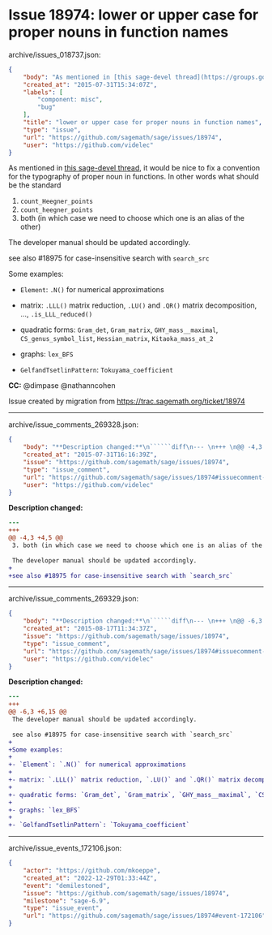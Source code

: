 # Issue 18974: lower or upper case for proper nouns in function names

archive/issues_018737.json:
```json
{
    "body": "As mentioned in [this sage-devel thread](https://groups.google.com/forum/#!topic/sage-devel/_COZBKnRcVo), it would be nice to fix a convention for the typography of proper noun in functions. In other words what should be the standard\n1. `count_Heegner_points`\n2. `count_heegner_points`\n3. both (in which case we need to choose which one is an alias of the other)\n\nThe developer manual should be updated accordingly.\n\nsee also #18975 for case-insensitive search with `search_src`\n\nSome examples:\n\n- `Element`: `.N()` for numerical approximations\n\n- matrix: `.LLL()` matrix reduction, `.LU()` and `.QR()` matrix decomposition, ..., `.is_LLL_reduced()`\n\n- quadratic forms: `Gram_det`, `Gram_matrix`, `GHY_mass__maximal`, `CS_genus_symbol_list`, `Hessian_matrix`, `Kitaoka_mass_at_2`\n\n- graphs: `lex_BFS`\n\n- `GelfandTsetlinPattern`: `Tokuyama_coefficient`\n\n**CC:**  @dimpase @nathanncohen\n\nIssue created by migration from https://trac.sagemath.org/ticket/18974\n\n",
    "created_at": "2015-07-31T15:34:07Z",
    "labels": [
        "component: misc",
        "bug"
    ],
    "title": "lower or upper case for proper nouns in function names",
    "type": "issue",
    "url": "https://github.com/sagemath/sage/issues/18974",
    "user": "https://github.com/videlec"
}
```
As mentioned in [this sage-devel thread](https://groups.google.com/forum/#!topic/sage-devel/_COZBKnRcVo), it would be nice to fix a convention for the typography of proper noun in functions. In other words what should be the standard
1. `count_Heegner_points`
2. `count_heegner_points`
3. both (in which case we need to choose which one is an alias of the other)

The developer manual should be updated accordingly.

see also #18975 for case-insensitive search with `search_src`

Some examples:

- `Element`: `.N()` for numerical approximations

- matrix: `.LLL()` matrix reduction, `.LU()` and `.QR()` matrix decomposition, ..., `.is_LLL_reduced()`

- quadratic forms: `Gram_det`, `Gram_matrix`, `GHY_mass__maximal`, `CS_genus_symbol_list`, `Hessian_matrix`, `Kitaoka_mass_at_2`

- graphs: `lex_BFS`

- `GelfandTsetlinPattern`: `Tokuyama_coefficient`

**CC:**  @dimpase @nathanncohen

Issue created by migration from https://trac.sagemath.org/ticket/18974





---

archive/issue_comments_269328.json:
```json
{
    "body": "**Description changed:**\n``````diff\n--- \n+++ \n@@ -4,3 +4,5 @@\n 3. both (in which case we need to choose which one is an alias of the other)\n \n The developer manual should be updated accordingly.\n+\n+see also #18975 for case-insensitive search with `search_src`\n``````\n",
    "created_at": "2015-07-31T16:16:39Z",
    "issue": "https://github.com/sagemath/sage/issues/18974",
    "type": "issue_comment",
    "url": "https://github.com/sagemath/sage/issues/18974#issuecomment-269328",
    "user": "https://github.com/videlec"
}
```

**Description changed:**
``````diff
--- 
+++ 
@@ -4,3 +4,5 @@
 3. both (in which case we need to choose which one is an alias of the other)
 
 The developer manual should be updated accordingly.
+
+see also #18975 for case-insensitive search with `search_src`
``````




---

archive/issue_comments_269329.json:
```json
{
    "body": "**Description changed:**\n``````diff\n--- \n+++ \n@@ -6,3 +6,15 @@\n The developer manual should be updated accordingly.\n \n see also #18975 for case-insensitive search with `search_src`\n+\n+Some examples:\n+\n+- `Element`: `.N()` for numerical approximations\n+\n+- matrix: `.LLL()` matrix reduction, `.LU()` and `.QR()` matrix decomposition, ..., `.is_LLL_reduced()`\n+\n+- quadratic forms: `Gram_det`, `Gram_matrix`, `GHY_mass__maximal`, `CS_genus_symbol_list`, `Hessian_matrix`, `Kitaoka_mass_at_2`\n+\n+- graphs: `lex_BFS`\n+\n+- `GelfandTsetlinPattern`: `Tokuyama_coefficient`\n``````\n",
    "created_at": "2015-08-17T11:34:37Z",
    "issue": "https://github.com/sagemath/sage/issues/18974",
    "type": "issue_comment",
    "url": "https://github.com/sagemath/sage/issues/18974#issuecomment-269329",
    "user": "https://github.com/videlec"
}
```

**Description changed:**
``````diff
--- 
+++ 
@@ -6,3 +6,15 @@
 The developer manual should be updated accordingly.
 
 see also #18975 for case-insensitive search with `search_src`
+
+Some examples:
+
+- `Element`: `.N()` for numerical approximations
+
+- matrix: `.LLL()` matrix reduction, `.LU()` and `.QR()` matrix decomposition, ..., `.is_LLL_reduced()`
+
+- quadratic forms: `Gram_det`, `Gram_matrix`, `GHY_mass__maximal`, `CS_genus_symbol_list`, `Hessian_matrix`, `Kitaoka_mass_at_2`
+
+- graphs: `lex_BFS`
+
+- `GelfandTsetlinPattern`: `Tokuyama_coefficient`
``````




---

archive/issue_events_172106.json:
```json
{
    "actor": "https://github.com/mkoeppe",
    "created_at": "2022-12-29T01:33:44Z",
    "event": "demilestoned",
    "issue": "https://github.com/sagemath/sage/issues/18974",
    "milestone": "sage-6.9",
    "type": "issue_event",
    "url": "https://github.com/sagemath/sage/issues/18974#event-172106"
}
```
